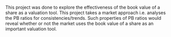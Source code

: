 This project was done to explore the effectiveness of the book value of a share as a valuation tool. This project takes a
market approach i.e. analyses the PB ratios for consistencies/trends. Such properties of PB ratios would reveal whether or not
the market uses the book value of a share as an important valuation tool.
